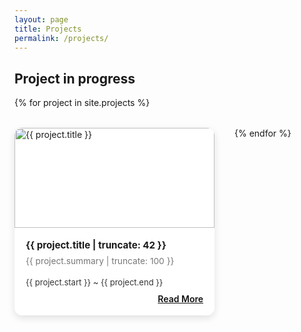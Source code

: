 ```yaml
---
layout: page
title: Projects
permalink: /projects/
---
```


<h2>Project in progress</h2>
<div style="display:flex; flex-wrap:wrap; gap:32px;">
  {% for project in site.projects %}
    <div style="width:320px; background:#fff; border-radius:12px; box-shadow:0 4px 12px #e0e0e0; margin-bottom:24px;">
      <img src="{{ project.image }}" alt="{{ project.title }}" style="width:100%; height:160px; object-fit:cover; border-radius:12px 12px 0 0;">
      <div style="padding:18px;">
        <div style="font-weight:700; font-size:1.08em; margin-bottom:8px;">
          {{ project.title | truncate: 42 }}
        </div>
        <div style="font-size:0.98em; color:#777; margin-bottom:18px;">
          {{ project.summary | truncate: 100 }}
        </div>
        <div style="font-size:0.93em; color:#333; margin-bottom:10px;">
          <i class="far fa-calendar-alt"></i>
          {{ project.start }} ~ {{ project.end }}
        </div>
        <div style="text-align:right;">
          <a href="{{ project.url }}" style="font-weight:600; color:#111;">Read More</a>
        </div>
      </div>
    </div>
  {% endfor %}
</div>
